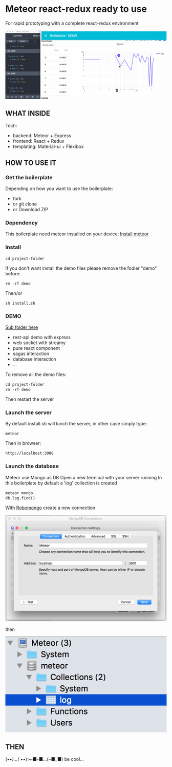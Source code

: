 # Meteor react-redux ready to use

For rapid prototyping with a complete react-redux environment

![alt tag](readmeFiles/demo.gif)

## WHAT INSIDE

Tech:
* backend: Meteor + Express
* frontend: React + Redux
* templating: Material-ui + Flexibox

## HOW TO USE IT
### Get the boilerplate

Depending on how you want to use the boilerplate:
* fork
* or git clone
* or Download ZIP

### Dependency

This boilerplate need meteor installed on your device: [Install meteor](https://www.meteor.com/install)

### Install

```
cd project-folder
```

If you don't want install the demo files please remove the fodler "demo" before:

```
rm -rf demo
```

Then/or

```
sh install.sh
```

### DEMO

[Sub folder here](https://github.com/ClemDelp/react-redux-meteor-boilerplate/tree/master/demo)
* rest-api demo with express
* web socket with streamy
* pure react component
* sagas interaction
* database interaction
* ...

To remove all the demo files:

```
cd project-folder
rm -rf demo
```

Then restart the server

### Launch the server

By default install.sh will lunch the server, in other case simply type:

```
meteor
```

Then in browser:

```
http://localhost:3000
```

### Launch the database

Meteor use Mongo as DB
Open a new terminal with your server running
In this boilerplate by default a 'log' collection is created

```
meteor mongo
db.log.find()
```

With [Robomongo](https://robomongo.org/) create a new connection

![alt tag](readmeFiles/settings.png)

then

![alt tag](readmeFiles/collections.png)

## THEN

(•_•)...( •_•)>⌐■-■...(⌐■_■) be cool...
